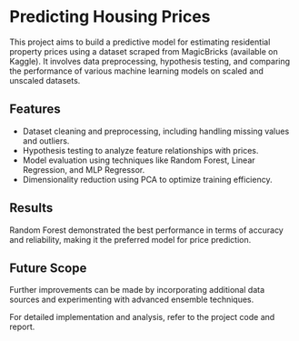 # Predicting Housing Prices

This project aims to build a predictive model for estimating residential property prices using a dataset scraped from MagicBricks (available on Kaggle). It involves data preprocessing, hypothesis testing, and comparing the performance of various machine learning models on scaled and unscaled datasets.

## Features
- Dataset cleaning and preprocessing, including handling missing values and outliers.
- Hypothesis testing to analyze feature relationships with prices.
- Model evaluation using techniques like Random Forest, Linear Regression, and MLP Regressor.
- Dimensionality reduction using PCA to optimize training efficiency.

## Results
Random Forest demonstrated the best performance in terms of accuracy and reliability, making it the preferred model for price prediction.

## Future Scope
Further improvements can be made by incorporating additional data sources and experimenting with advanced ensemble techniques.

For detailed implementation and analysis, refer to the project code and report.

